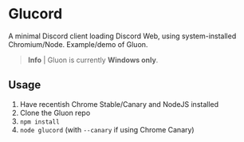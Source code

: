 # Glucord
A minimal Discord client loading Discord Web, using system-installed Chromium/Node. Example/demo of Gluon.

> **Info** |
> Gluon is currently **Windows only**.

## Usage
1. Have recentish Chrome Stable/Canary and NodeJS installed
1. Clone the Gluon repo
2. `npm install`
3. `node glucord` (with `--canary` if using Chrome Canary)
